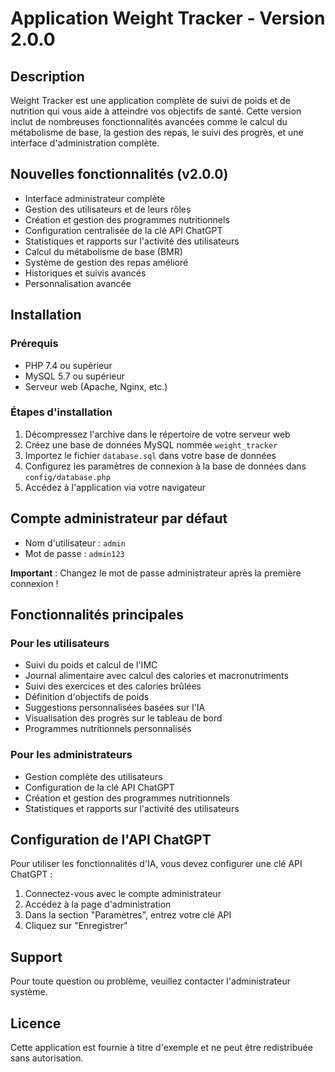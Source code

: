 # Application Weight Tracker - Version 2.0.0

## Description
Weight Tracker est une application complète de suivi de poids et de nutrition qui vous aide à atteindre vos objectifs de santé. Cette version inclut de nombreuses fonctionnalités avancées comme le calcul du métabolisme de base, la gestion des repas, le suivi des progrès, et une interface d'administration complète.

## Nouvelles fonctionnalités (v2.0.0)
- Interface administrateur complète
- Gestion des utilisateurs et de leurs rôles
- Création et gestion des programmes nutritionnels
- Configuration centralisée de la clé API ChatGPT
- Statistiques et rapports sur l'activité des utilisateurs
- Calcul du métabolisme de base (BMR)
- Système de gestion des repas amélioré
- Historiques et suivis avancés
- Personnalisation avancée

## Installation

### Prérequis
- PHP 7.4 ou supérieur
- MySQL 5.7 ou supérieur
- Serveur web (Apache, Nginx, etc.)

### Étapes d'installation
1. Décompressez l'archive dans le répertoire de votre serveur web
2. Créez une base de données MySQL nommée `weight_tracker`
3. Importez le fichier `database.sql` dans votre base de données
4. Configurez les paramètres de connexion à la base de données dans `config/database.php`
5. Accédez à l'application via votre navigateur

## Compte administrateur par défaut
- Nom d'utilisateur : `admin`
- Mot de passe : `admin123`

**Important** : Changez le mot de passe administrateur après la première connexion !

## Fonctionnalités principales

### Pour les utilisateurs
- Suivi du poids et calcul de l'IMC
- Journal alimentaire avec calcul des calories et macronutriments
- Suivi des exercices et des calories brûlées
- Définition d'objectifs de poids
- Suggestions personnalisées basées sur l'IA
- Visualisation des progrès sur le tableau de bord
- Programmes nutritionnels personnalisés

### Pour les administrateurs
- Gestion complète des utilisateurs
- Configuration de la clé API ChatGPT
- Création et gestion des programmes nutritionnels
- Statistiques et rapports sur l'activité des utilisateurs

## Configuration de l'API ChatGPT
Pour utiliser les fonctionnalités d'IA, vous devez configurer une clé API ChatGPT :
1. Connectez-vous avec le compte administrateur
2. Accédez à la page d'administration
3. Dans la section "Paramètres", entrez votre clé API
4. Cliquez sur "Enregistrer"

## Support
Pour toute question ou problème, veuillez contacter l'administrateur système.

## Licence
Cette application est fournie à titre d'exemple et ne peut être redistribuée sans autorisation.
